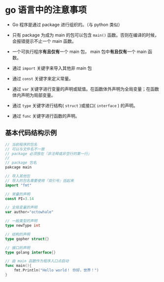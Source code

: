 # go 语言中的注意事项

+ Go 程序是通过 package 进行组织的。（与 python 类似）
+ 只有 package 为成为 main 的包可以包含 `main()` 函数。否则在编译的时候，会报错提示不止一个 main 函数。
+ 一个可执行程序**有且仅有**一个 main 包， main 包中**有且仅有**一个 main 函数。


+ 通过 `import` 关键字来导入其他非 main 包
+ 通过 `const` 关键字来定义常量。
+ 通过 `var` 关键字进行变量的声明或赋值。在函数体外声明为全局变量；在函数体内声明为局部变量。
+ 通过 `type` 关键字进行结构( `struct` )或接口( `interface` ) 的声明。
+ 通过 `func` 关键字进行函数的声明。


## 基本代码结构示例

```go
// 当前程序的包名
// 可以与文件名不一致
// package 必须放在『非注释或非空行的第一行』
//
// package 包名
pakcage main

// 导入其他包
// 导入的包名需要使用『双引号』括起来
import "fmt"

// 常量的声明
const PI=3.14

// 全局变量的声明
var author="octowhale"

// 一般类型的声明
type newType int

// 结构的声明
type gopher struct{}

// 接口的声明
type golang interface{}

// 由 main 函数作为程序入口点启动
func main(){
    fmt.Println("Hello world！ 你好，世界！")
}

```

